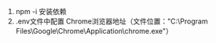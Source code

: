 1. npm -i 安装依赖
2. .env文件中配置 Chrome浏览器地址（文件位置："C:\Program Files\Google\Chrome\Application\chrome.exe"）

